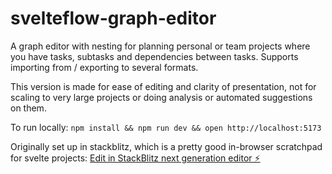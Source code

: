 # svelteflow-graph-editor

A graph editor with nesting for planning personal or team projects where you have tasks, subtasks and dependencies between tasks. Supports importing from / exporting to several formats.

This version is made for ease of editing and clarity of presentation, not for scaling to very large projects or doing analysis or automated suggestions on them.

To run locally:
`npm install && npm run dev && open http://localhost:5173`

Originally set up in stackblitz, which is a pretty good in-browser scratchpad for svelte projects:
[Edit in StackBlitz next generation editor ⚡️](https://stackblitz.com/~/github.com/DireLines/svelteflow-graph-editor)
